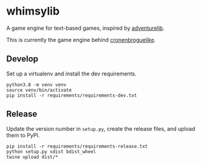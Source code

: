 # whimsylib

A game engine for text-based games, inspired by [adventurelib](https://github.com/lordmauve/adventurelib).

This is currently the game engine behind [cronenbroguelike](https://github.com/Cronenbrogues/cronenbroguelike).

## Develop

Set up a virtualenv and install the dev requirements.

```
python3.8 -m venv venv
source venv/bin/activate
pip install -r requirements/requirements-dev.txt
```

## Release

Update the version number in `setup.py`, create the release files, and upload them to PyPI.

```
pip install -r requirements/requirements-release.txt
python setup.py sdist bdist_wheel
twine upload dist/*
```
